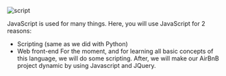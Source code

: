 ![script](https://cdn.appmaster.io/api/_files/JZhFY63NtSjUjBNyADLGqF/download/)

JavaScript is used for many things. Here, you will use JavaScript for 2 reasons:

* Scripting (same as we did with Python)
* Web front-end
For the moment, and for learning all basic concepts of this language, we will do some scripting. After, we will make our AirBnB project dynamic by using Javascript and JQuery.
